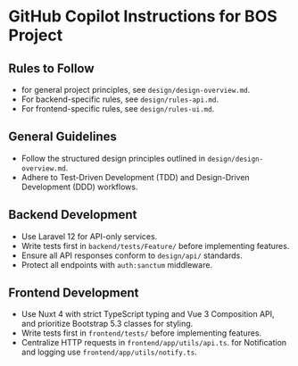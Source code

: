 # GitHub Copilot Instructions for BOS Project

## Rules to Follow
- for general project principles, see `design/design-overview.md`.
- For backend-specific rules, see `design/rules-api.md`.
- For frontend-specific rules, see `design/rules-ui.md`.

## General Guidelines
- Follow the structured design principles outlined in `design/design-overview.md`.
- Adhere to Test-Driven Development (TDD) and Design-Driven Development (DDD) workflows.

## Backend Development
- Use Laravel 12 for API-only services.
- Write tests first in `backend/tests/Feature/` before implementing features.
- Ensure all API responses conform to `design/api/` standards.
- Protect all endpoints with `auth:sanctum` middleware.

## Frontend Development
- Use Nuxt 4 with strict TypeScript typing and Vue 3 Composition API, and prioritize Bootstrap 5.3 classes for styling.
- Write tests first in `frontend/tests/` before implementing features.
- Centralize HTTP requests in `frontend/app/utils/api.ts`. for Notification and logging use `frontend/app/utils/notify.ts`.



